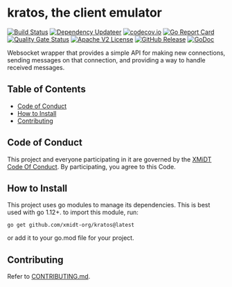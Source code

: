 # kratos, the client emulator

[![Build Status](https://github.com/xmidt-org/kratos/actions/workflows/ci.yml/badge.svg)](https://github.com/xmidt-org/kratos/actions/workflows/ci.yml)
[![Dependency Updateer](https://github.com/xmidt-org/kratos/actions/workflows/updater.yml/badge.svg)](https://github.com/xmidt-org/kratos/actions/workflows/updater.yml)
[![codecov.io](http://codecov.io/github/xmidt-org/kratos/coverage.svg?branch=main)](http://codecov.io/github/xmidt-org/kratos?branch=main)
[![Go Report Card](https://goreportcard.com/badge/github.com/xmidt-org/kratos)](https://goreportcard.com/report/github.com/xmidt-org/kratos)
[![Quality Gate Status](https://sonarcloud.io/api/project_badges/measure?project=xmidt-org_kratos&metric=alert_status)](https://sonarcloud.io/dashboard?id=xmidt-org_kratos)
[![Apache V2 License](http://img.shields.io/badge/license-Apache%20V2-blue.svg)](https://github.com/xmidt-org/kratos/blob/main/LICENSE)
[![GitHub Release](https://img.shields.io/github/release/xmidt-org/kratos.svg)](CHANGELOG.md)
[![GoDoc](https://pkg.go.dev/badge/github.com/xmidt-org/kratos)](https://pkg.go.dev/github.com/xmidt-org/kratos)

Websocket wrapper that provides a simple API for making new connections,
sending messages on that connection, and providing a way to handle received
messages.

## Table of Contents

- [Code of Conduct](#code-of-conduct)
- [How to Install](#how-to-install)
- [Contributing](#contributing)

## Code of Conduct

This project and everyone participating in it are governed by the [XMiDT Code Of Conduct](https://xmidt.io/code_of_conduct/). 
By participating, you agree to this Code.

## How to Install
This project uses go modules to manage its dependencies. This is best used with go 1.12+.  to import this module, run:
```
go get github.com/xmidt-org/kratos@latest
```
or add it to your go.mod file for your project.

## Contributing

Refer to [CONTRIBUTING.md](CONTRIBUTING.md).

